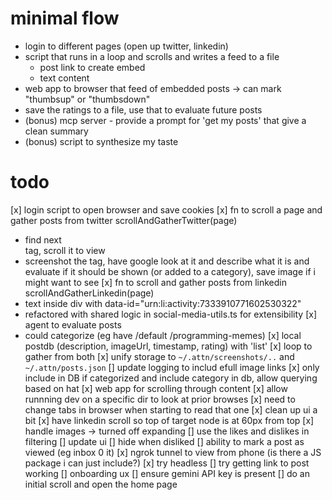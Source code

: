 # minimal flow
- login to different pages (open up twitter, linkedin)
- script that runs in a loop and scrolls and writes a feed to a file
  - post link to create embed
  - text content
- web app to browser that feed of embedded posts -> can mark "thumbsup" or "thumbsdown"
- save the ratings to a file, use that to evaluate future posts
- (bonus) mcp server - provide a prompt for 'get my posts' that give a clean summary
- (bonus) script to synthesize my taste

# todo
[x] login script to open browser and save cookies
[x] fn to scroll a page and gather posts from twitter scrollAndGatherTwitter(page)
  - find next <article> tag, scroll it to view
  - screenshot the tag, have google look at it and describe what it is and evaluate if it should be shown (or added to a category), save image if i might want to see
[x] fn to scroll and gather posts from linkedin scrollAndGatherLinkedin(page)
  - text inside div with data-id="urn:li:activity:7333910771602530322"
  - refactored with shared logic in social-media-utils.ts for extensibility
[x] agent to evaluate posts
  - could categorize (eg have /default /programming-memes)
[x] local postdb (description, imageUrl, timestamp, rating) with 'list'
[x] loop to gather from both
  [x] unify storage to `~/.attn/screenshots/..` and `~/.attn/posts.json`
  [] update logging to includ efull image links
[x] only include in DB if categorized and include category in db, allow querying based on hat
[x] web app for scrolling through content
[x] allow runnning dev on a specific dir to look at prior browses
[x] need to change tabs in browser when starting to read that one
[x] clean up ui a bit
[x] have linkedin scroll so top of target node is at 60px from top
[x] handle images -> turned off expanding
[] use the likes and dislikes in filtering
  [] update ui
  [] hide when disliked
[] ability to mark a post as viewed (eg inbox 0 it)
[x] ngrok tunnel to view from phone (is there a JS package i can just include?)
[x] try headless
[] try getting link to post working
[] onboarding ux
  [] ensure gemini API key is present
  [] do an initial scroll and open the home page

